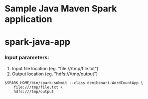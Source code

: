 Sample Java Maven Spark application
============================

# spark-java-app
### Input parameters:
1) Input file location (eg. "file:///tmp/file.txt")
2) Output location (eg. "hdfs:///tmp/output")

```
$SPARK_HOME/bin/spark-submit --class demibenari.WordCountApp \
    file:///tmp/file.txt \ 
    hdfs:///tmp/output
```





